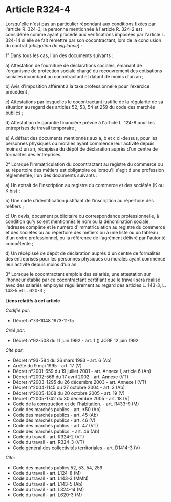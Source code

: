 # Article R324-4

Lorsqu'elle n'est pas un particulier répondant aux conditions fixées par l'article R. 324-3, la personne mentionnée à
l'article R. 324-2 est considérée comme ayant procédé aux vérifications imposées par l'article L. 324-14 si elle se fait
remettre par son cocontractant, lors de la conclusion du contrat [*obligation de vigilance*] :

1° Dans tous les cas, l'un des documents suivants :

a) Attestation de fourniture de déclarations sociales, émanant de l'organisme de protection sociale chargé du recouvrement
des cotisations sociales incombant au cocontractant et datant de moins d'un an ;

b) Avis d'imposition afférent à la taxe professionnelle pour l'exercice précédent ;

c) Attestations par lesquelles le cocontractant justifie de la régularité de sa situation au regard des articles 52, 53, 54
et 259 du code des marchés publics ;

d) Attestation de garantie financière prévue à l'article L. 124-8 pour les entreprises de travail temporaire ;

e) A défaut des documents mentionnés aux a, b et c ci-dessus, pour les personnes physiques ou morales ayant commencé leur
activité depuis moins d'un an, récépissé du dépôt de déclaration auprès d'un centre de formalités des entreprises.

2° Lorsque l'immatriculation du cocontractant au registre du commerce ou au répertoire des métiers est obligatoire ou
lorsqu'il s'agit d'une profession réglementée, l'un des documents suivants :

a) Un extrait de l'inscription au registre du commerce et des sociétés (K ou K bis) ;

b) Une carte d'identification justifiant de l'inscription au répertoire des métiers ;

c) Un devis, document publicitaire ou correspondance professionnelle, à condition qu'y soient mentionnés le nom ou la
dénomination sociale, l'adresse complète et le numéro d'immatriculation au registre du commerce et des sociétés ou au
répertoire des métiers ou à une liste ou un tableau d'un ordre professionnel, ou la référence de l'agrément délivré par
l'autorité compétente ;

d) Un récépissé de dépôt de déclaration auprès d'un centre de formalités des entreprises pour les personnes physiques ou
morales ayant commencé leur activité depuis moins d'un an.

3° Lorsque le cocontractant emploie des salariés, une attestation sur l'honneur établie par ce cocontractant certifiant que
le travail sera réalisé avec des salariés employés régulièrement au regard des articles L. 143-3, L. 143-5 et L. 620-3 ;

**Liens relatifs à cet article**

_Codifié par_:

  - Décret n°73-1048 1973-11-15

_Créé par_:

  - Décret n°92-508 du 11 juin 1992 - art. 1 () JORF 12 juin 1992

_Cité par_:

  - Décret n°93-584 du 26 mars 1993 - art. 6 (Ab)
  - Arrêté du 9 mai 1995 - art. 17 (V)
  - Décret n°2001-659 du 19 juillet 2001 - art. Annexe I, article 6 (An)
  - Décret n°2002-566 du 17 avril 2002 - art. Annexe (VT)
  - Décret n°2003-1295 du 26 décembre 2003 - art. Annexe I (VT)
  - Décret n°2004-1145 du 27 octobre 2004 - art. 3 (Ab)
  - Décret n°2005-1308 du 20 octobre 2005 - art. 19 (V)
  - Décret n°2005-1742 du 30 décembre 2005 - art. 18 (V)
  - Code de la construction et de l'habitation. - art. R433-9 (M)
  - Code des marchés publics - art. *50 (Ab)
  - Code des marchés publics - art. 45 (Ab)
  - Code des marchés publics - art. 46 (V)
  - Code des marchés publics - art. 47 (VT)
  - Code des marchés publics. - art. 46 (Ab)
  - Code du travail - art. R324-2 (VT)
  - Code du travail - art. R324-3 (VT)
  - Code général des collectivités territoriales - art. D1414-3 (V)

_Cite_:

  - Code des marchés publics 52, 53, 54, 259
  - Code du travail - art. L124-8 (M)
  - Code du travail - art. L143-3 (MMN)
  - Code du travail - art. L143-5 (Ab)
  - Code du travail - art. L324-14 (M)
  - Code du travail - art. L620-3 (M)

